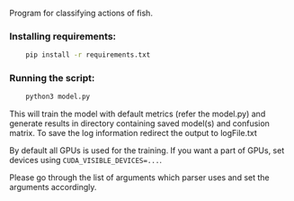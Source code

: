 Program for classifying actions of fish.


### Installing requirements:

```bash
	pip install -r requirements.txt
```

### Running the script:


```bash
	python3 model.py
```

This will train the model with default metrics (refer the model.py) and generate results in directory containing saved model(s) and confusion matrix. To save the log information redirect the output to logFile.txt

By default all GPUs is used for the training.
If you want a part of GPUs, set devices using ```CUDA_VISIBLE_DEVICES=...```.

Please go through the list of arguments which parser uses and set the arguments accordingly.
